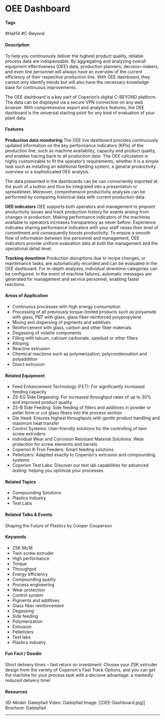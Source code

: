 # OEE Dashboard

#### Tags
#Hall14 #C-Beyond 

#### Description
To help you continuously deliver the highest product quality, reliable process data are indispensable. By aggregating and analyzing overall equipment effectiveness (OEE) data, production planners, decision-makers, and even line personnel will always have an overview of the current efficiency of their respective production line. With OEE dashboard, they cannot only identify trends but will also have the necessary knowledge base for continuous improvements.

The OEE dashboard is a key part of Coperion’s digital C-BEYOND platform. The data can be displayed via a secure VPN connection on any web browser. With comprehensive export and analytics features, the OEE dashboard is the universal starting point for any kind of evaluation of your plant data.

#### Features
**Production data monitoring**
The OEE live dashboard provides continuously updated information on the key performance indicators (KPIs) of the production line, such as machine availability, capacity and product quality, and enables tracing back to all production data. The OEE calculation is highly customizable to fit the operator’s requirements, whether it is a simple task such as installing an additional feeding system, a general productivity overview or a sophisticated OEE analysis.

The data presented in the dashboards can be can conveniently exported at the push of a button and thus be integrated into a presentation or spreadsheet. Moreover, comprehensive productivity analyses can be performed by comparing historical data with current production data.

**OEE indicators**
OEE supports both operators and management to pinpoint productivity issues and track production history for events arising from changes in production. Making performance indicators of the machines available to operators increases transparency as never before. Experience indicates sharing performance indicators with your staff raises their level of commitment and consequently boosts productivity. To ensure a smooth flow of information between line personnel and management, OEE indicators provide uniform evaluation data at both the management and the operational detail level.

**Tracking downtime**
Production disruptions due to recipe changes, or maintenance tasks, are automatically recorded and can be evaluated in the OEE dashboard. For in-depth analyses, individual downtime categories can be configured. In the event of machine failures, automatic messages are generated for management and service personnel, enabling faster reactions.

#### Areas of Application
- Continuous processes with high energy consumption
- Processing of all previously torque-limited products such as polyamide with glass, PBT with glass, glass fiber-reinforced polypropylene
- Mixing and dispersing of pigments and additives
- Reinforcement with glass, carbon and other fiber materials
- Degassing of volatile components
- Filling with talcum, calcium carbonate, sawdust or other fillers
- Alloying
- Reactive extrusion
- Chemical reactions such as polymerization, polycondensation and polyaddition
- Direct extrusion

#### Related Equipment
- Feed Enhancement Technology (FET): For significantly increased feeding capacity
- ZS-EG Side Degassing: For increased throughput rates of up to 30% and improved product quality
- ZS-B Side Feeding: Side feeding of fillers and additives in powder or pellet form or cut glass fibers into the process section
- Die Head: Ensures highest throughputs with gentle product handling and maximum heat transfer
- Control Systems: User-friendly solutions for the controlling of twin screw extruders
- Individual Wear and Corrosion Resistant Material Solutions: Wear protection for screw elements and barrels
- Coperion K-Tron Feeders: Smart feeding solutions
- Pelletizers: Adapted exactly to Coperion's extrusion and compounding systems
- Coperion Test Labs: Discover our test lab capabilities for advanced testing: helping you optimize your processes

#### Related Topics
- Compounding Solutions
- Plastics Industry
- Test Labs

#### Related Talks & Events
Shaping the Future of Plastics by Cooper Cooperson

#### Keywords
- ZSK Mc18
- Twin screw extruder
- High performance
- Torque
- Throughput
- Energy efficiency
- Compounding quality
- Process engineering
- Wear protection
- Control system
- Pigments and additives
- Glass fiber reinforcement
- Degassing
- Side feeding
- Polymerization
- Extrusion
- Pelletizers
- Test labs
- Plastics industry

#### Fun Fact / Goodie
Short delivery times – fast return on investment: Choose your ZSK extruder design from the variety of Coperion's Fast Track Options, and you can get the machine for your process task with a decisive advantage: a markedly reduced delivery time!


#### Resources
3D-Model: Dateipfad 
Video: Dateipfad
Image: [[OEE-Dashboard.jpg]]
Brochure: Dateipfad

---